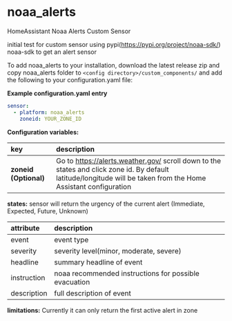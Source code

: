 # noaa_alerts
HomeAssistant Noaa Alerts Custom Sensor

initial test for custom sensor using pypi(https://pypi.org/project/noaa-sdk/) noaa-sdk to get an alert sensor

To add noaa_alerts to your installation, download the latest release zip and copy noaa_alerts folder to `<config directory>/custom_components/` and add the following to your configuration.yaml file:

**Example configuration.yaml entry**
```yaml
sensor:
  - platform: noaa_alerts
    zoneid: YOUR_ZONE_ID
```
**Configuration variables:**  

key | description  
:--- | :---  
**zoneid (Optional)** | Go to https://alerts.weather.gov/ scroll down to the states and click zone id. By default latitude/longitude will be taken from the Home Assistant configuration

**states:**
sensor will return the urgency of the current alert (Immediate, Expected, Future, Unknown)

attribute | description  
:--- | :---  
event | event type
severity | severity level(minor, moderate, severe)
headline | summary headline of event
instruction | noaa recommended instructions for possible evacuation
description | full description of event

**limitations:**
Currently it can only return the first active alert in zone

